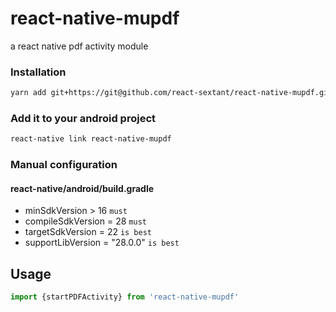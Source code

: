# react-native-mupdf
a react native pdf activity module

### Installation
```bash
yarn add git+https://git@github.com/react-sextant/react-native-mupdf.git
```

### Add it to your android project
```bash
react-native link react-native-mupdf
```

### Manual configuration
#### react-native/android/build.gradle
 - minSdkVersion > 16 `must`
 - compileSdkVersion = 28 `must`
 - targetSdkVersion = 22    `is best`
 - supportLibVersion = "28.0.0" `is best`

## Usage
```jsx harmony
import {startPDFActivity} from 'react-native-mupdf'
```
